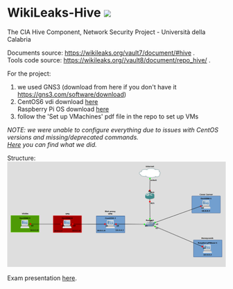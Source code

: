# WikiLeaks-Hive <a href="https://hits.seeyoufarm.com"><img src="https://hits.seeyoufarm.com/api/count/incr/badge.svg?url=https%3A%2F%2Fgithub.com%2Fgiadagabriele%2FWikiLeaks-Hive%2Fhit-counter&count_bg=%235D84A7&title_bg=%23ABABAB&icon=&icon_color=%23E7E7E7&title=hits&edge_flat=false"/></a>
The CIA Hive Component, Network Security Project - Università della Calabria

Documents source: https://wikileaks.org/vault7/document/#hive .<br>
Tools code source: https://wikileaks.org//vault8/document/repo_hive/ .

For the project:
1) we used GNS3 (download from here if you don't have it https://gns3.com/software/download)<br>
2)  CentOS6 vdi download <a href="https://www.osboxes.org/centos/">here</a><br>
    Raspberry Pi OS download <a href="https://www.raspberrypi.com/software/">here</a><br> 
3) follow the 'Set up VMachines' pdf file in the repo to set up VMs<br>

<I>NOTE: we were unable to configure everything due to issues with CentOS versions and missing/deprecated commands.<br>
<a href="https://github.com/giadagabriele/WikiLeaks-Hive/blob/main/Hive%20-%20GNS3%20project.docx">Here</a> you can find what we did.</I><br>

Structure:
<img src="gns3.png"/>

Exam presentation <a href="https://github.com/giadagabriele/WikiLeaks-Hive/blob/main/The%20CIA%20Hive%20component.pdf">here</a>.<br>
